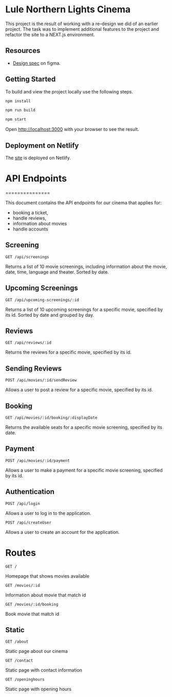 # Lule Northern Lights Cinema

This project is the result of working with a re-design we did of an earlier project.
The task was to implement additional features to the project and refactor the site
to a NEXT.js environment. 

## Resources
- [Design spec](https://www.figma.com/file/r1FdsPU5rcK8M8oKTJ9Dem/Final-Lule-Bio-Site?type=design&node-id=0%3A1&t=aGhZaZU9aCQCsIQv-1) on figma.

## Getting Started

To build and view the project locally use the following steps. 

```bash
npm install

npm run build

npm start
```

Open [http://localhost:3000](http://localhost:3000) with your browser to see the result.


## Deployment on Netlify

The [site](https://address_to_netlify) is deployed on Netlify. 



# API Endpoints
===============

This document contains the API endpoints for our cinema that applies for:

- booking a ticket,
- handle reviews,
- information about movies
- handle accounts

## Screening

`GET /api/screenings`

Returns a list of 10 movie screenings, including information about the movie, date, time, language and theater. Sorted by date.

## Upcoming Screenings

`GET /api/upcoming-screenings/:id`

Returns a list of 10 upcoming screenings for a specific movie, specified by its id.
Sorted by date and grouped by day.

## Reviews

`GET /api/reviews/:id`

Returns the reviews for a specific movie, specified by its id.

## Sending Reviews

`POST /api/movies/:id/sendReview`

Allows a user to post a review for a specific movie, specified by its id.

## Booking

`GET /api/movies/:id/booking/:displayDate`

Returns the available seats for a specific movie screening, specified by its date.

## Payment

`POST /api/movies/:id/payment`

Allows a user to make a payment for a specific movie screening, specified by its id.

## Authentication

`POST /api/login`

Allows a user to log in to the application.

`POST /api/createUser`

Allows a user to create an account for the application.


Routes
===============

`GET /`

Homepage that shows movies available

`GET /movies/:id`

Information about movie that match id

`GET /movies/:id/booking`

Book movie that match id

## Static

`GET /about`

Static page about our cinema

`GET /contact`

Static page with contact information

`GET /openinghours`

Static page with opening hours

